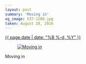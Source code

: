 ```yaml
---
layout: post
summary: 'Moving in'
og_image: 537-1280.jpg
taken: August 28, 2016
---
```


<div class="post">
 <time>
  <a href="/537">
   {{ page.date | date: "%B %-d, %Y" }}
  </a>
 </time>
 <a href="/537">
  <figure data-taken="8/28/2016">
   <img alt="Moving in" sizes="(min-width: 700px) 50vw, calc(100vw - 2rem)" src="{{ site.assets_url }}/537-640.jpg" srcset="{{ site.assets_url }}/537-320.jpg 320w, {{ site.assets_url }}/537-640.jpg 640w, {{ site.assets_url }}/537-960.jpg 960w, {{ site.assets_url }}/537-1280.jpg 1280w"/>
  </figure>
 </a>
 <span>
  Moving in
 </span>
</div>
